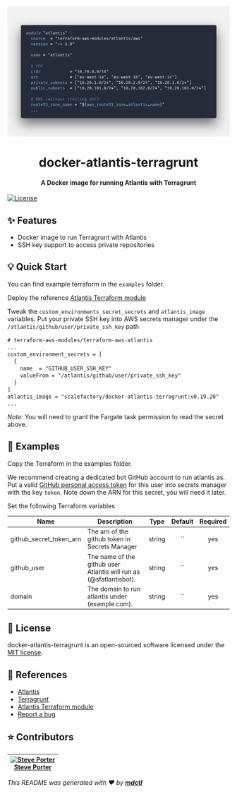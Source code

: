 <!-- This file is used by `mdctl`. Make all changes to `README.yaml` and run `mdctl build` to rebuild this file. -->

<p align="center">

![Screenshot of example Terraform](./docs/banner.png)

</p>



<h1 align="center">docker-atlantis-terragrunt</h1>



<h4 align="center">A Docker image for running Atlantis with Terragrunt</h4>



<p align="center">

[![License](https://img.shields.io/github/license/scalefactory/docker-atlantis-terragrunt.svg)](https://github.com/scalefactory/docker-atlantis-terragrunt) 

</p>



## :sparkles: Features
- Docker image to run Terragrunt with Atlantis
- SSH key support to access private repositories




## :bulb: Quick Start
You can find example terraform in the `examples` folder.

Deploy the reference
[Atlantis Terraform module](https://github.com/terraform-aws-modules/terraform-aws-atlantis)

Tweak the `custom_environments_secret_secrets` and `atlantis_image` variables.
Put your private SSH key into AWS secrets manager under the
`/atlantis/github/user/private_ssh_key` path

```
# terraform-aws-modules/terraform-aws-atlantis
...
custom_environment_secrets = [
  {
    name  = "GITHUB_USER_SSH_KEY"
    valueFrom = "/atlantis/github/user/private_ssh_key"
  }
]
atlantis_image = "scalefactory/docker-atlantis-terragrunt:v0.19.20"
...
```

*Note:* You will need to grant the Fargate task permission to read the secret
above.


## :page_facing_up: Examples
Copy the Terraform in the examples folder.

We recommend creating a dedicated bot GitHub account to run atlantis as. Put a
valid [GitHub personal access
token](https://www.runatlantis.io/docs/access-credentials.html#generating-an-access-token)
for this user into secrets manager with the key `token`. Note down the ARN for
this secret, you will need it later.

Set the following Terraform variables

| Name | Description | Type | Default | Required |
|------|-------------|:----:|:-----:|:-----:|
| github_secret_token_arn | The arn of the github token in Secrets Manager  | string | `` | yes |
| github_user | The name of the github user Atlantis will run as (@sfatlantisbot). | string | `` | yes |
| domain | The domain to run atlantis under (example.com).  | string | `` | yes |



## :page_facing_up: License
docker-atlantis-terragrunt is an open-sourced software licensed under the [MIT license](LICENSE.md).



## :blue_book: References

- [Atlantis](https://www.runatlantis.io/)
- [Terragrunt](https://github.com/gruntwork-io/terragrunt)
- [Atlantis Terraform module](https://github.com/terraform-aws-modules/terraform-aws-atlantis)
- [Report a bug](https://github.com/scalefactory/docker-atlantis-terragrunt/issues)



## :star: Contributors

|  [![Steve Porter][steveporter92_avatar]][steveporter92_homepage]<br/>[Steve Porter][steveporter92_homepage] |
|---|

  [steveporter92_homepage]: https://github.com/steveporter92
  [steveporter92_avatar]: https://github.com/steveporter92.png?size=150



_This README was generated with :heart: by [**mdctl**](https://github.com/mdctl/mdctl)_